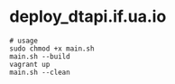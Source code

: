 # deploy_dtapi.if.ua.io

```console
# usage
sudo chmod +x main.sh 
main.sh --build
vagrant up
main.sh --clean
```